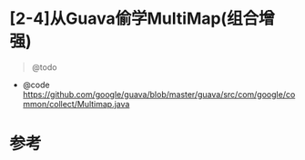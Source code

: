 # [2-4]从Guava偷学MultiMap(组合增强)

> @todo

- @code https://github.com/google/guava/blob/master/guava/src/com/google/common/collect/Multimap.java

# 参考